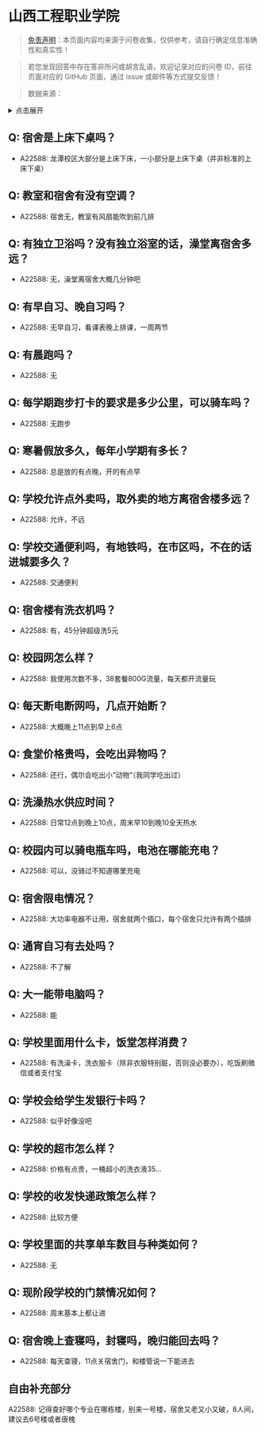 # 山西工程职业学院

> [免责声明](https://colleges.chat/#_3)：本页面内容均来源于问卷收集，仅供参考，请自行确定信息准确性和真实性！

> 若您发现回答中存在答非所问或胡言乱语，欢迎记录对应的问卷 ID，前往页面对应的 GitHub 页面，通过 issue 或邮件等方式提交反馈！

> 数据来源：

<details><summary>点击展开</summary>
<ul>
<li>A22588: 3376747845@qq.com (2024 年 06 月)</li>
</ul>
</details>

## Q: 宿舍是上床下桌吗？

- A22588: 龙潭校区大部分是上床下床，一小部分是上床下桌（并非标准的上床下桌）

## Q: 教室和宿舍有没有空调？

- A22588: 宿舍无，教室有风扇能吹到前几排

## Q: 有独立卫浴吗？没有独立浴室的话，澡堂离宿舍多远？

- A22588: 无，澡堂离宿舍大概几分钟吧

## Q: 有早自习、晚自习吗？

- A22588: 无早自习，看课表晚上排课，一周两节

## Q: 有晨跑吗？

- A22588: 无

## Q: 每学期跑步打卡的要求是多少公里，可以骑车吗？

- A22588: 无跑步

## Q: 寒暑假放多久，每年小学期有多长？

- A22588: 总是放的有点晚，开的有点早

## Q: 学校允许点外卖吗，取外卖的地方离宿舍楼多远？

- A22588: 允许，不远

## Q: 学校交通便利吗，有地铁吗，在市区吗，不在的话进城要多久？

- A22588: 交通便利

## Q: 宿舍楼有洗衣机吗？

- A22588: 有，45分钟超级洗5元

## Q: 校园网怎么样？

- A22588: 我使用次数不多，38套餐800G流量，每天都开流量玩

## Q: 每天断电断网吗，几点开始断？

- A22588: 大概晚上11点到早上6点

## Q: 食堂价格贵吗，会吃出异物吗？

- A22588: 还行，偶尔会吃出小“动物“（我同学吃出过）

## Q: 洗澡热水供应时间？

- A22588: 日常12点到晚上10点，周末早10到晚10全天热水

## Q: 校园内可以骑电瓶车吗，电池在哪能充电？

- A22588: 可以，没骑过不知道哪里充电

## Q: 宿舍限电情况？

- A22588: 大功率电器不让用，宿舍就两个插口，每个宿舍只允许有两个插排

## Q: 通宵自习有去处吗？

- A22588: 不了解

## Q: 大一能带电脑吗？

- A22588: 能

## Q: 学校里面用什么卡，饭堂怎样消费？

- A22588: 有洗澡卡，洗衣服卡（除非衣服特别脏，否则没必要办），吃饭刷微信或者支付宝

## Q: 学校会给学生发银行卡吗？

- A22588: 似乎好像没吧

## Q: 学校的超市怎么样？

- A22588: 价格有点贵，一桶超小的洗衣液35…

## Q: 学校的收发快递政策怎么样？

- A22588: 比较方便

## Q: 学校里面的共享单车数目与种类如何？

- A22588: 无

## Q: 现阶段学校的门禁情况如何？

- A22588: 周末基本上都让进

## Q: 宿舍晚上查寝吗，封寝吗，晚归能回去吗？

- A22588: 每天查寝，11点关宿舍门，和楼管说一下能进去

## 自由补充部分

A22588: 记得查好哪个专业在哪栋楼，别来一号楼，宿舍又老又小又破，8人间，建议去6号楼或者唐槐